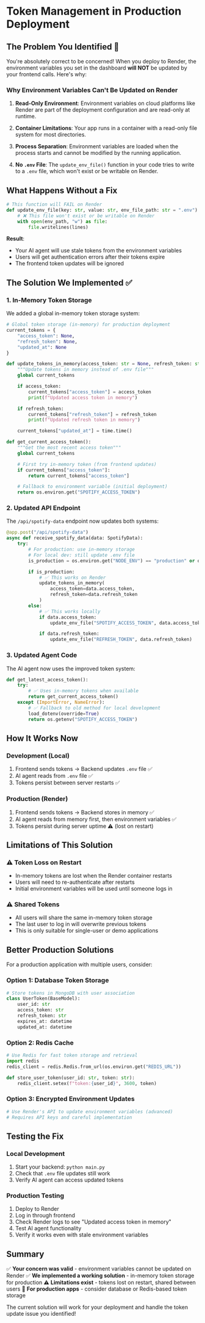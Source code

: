 # Token Management in Production Deployment

## The Problem You Identified 🚨

You're absolutely correct to be concerned! When you deploy to Render, the environment variables you set in the dashboard **will NOT** be updated by your frontend calls. Here's why:

### Why Environment Variables Can't Be Updated on Render

1. **Read-Only Environment**: Environment variables on cloud platforms like Render are part of the deployment configuration and are read-only at runtime.

2. **Container Limitations**: Your app runs in a container with a read-only file system for most directories.

3. **Process Separation**: Environment variables are loaded when the process starts and cannot be modified by the running application.

4. **No `.env` File**: The `update_env_file()` function in your code tries to write to a `.env` file, which won't exist or be writable on Render.

## What Happens Without a Fix

```python
# This function will FAIL on Render
def update_env_file(key: str, value: str, env_file_path: str = ".env"):
    # ❌ This file won't exist or be writable on Render
    with open(env_path, "w") as file:
        file.writelines(lines)
```

**Result**:

- Your AI agent will use stale tokens from the environment variables
- Users will get authentication errors after their tokens expire
- The frontend token updates will be ignored

## The Solution We Implemented ✅

### 1. In-Memory Token Storage

We added a global in-memory token storage system:

```python
# Global token storage (in-memory) for production deployment
current_tokens = {
    "access_token": None,
    "refresh_token": None,
    "updated_at": None
}

def update_tokens_in_memory(access_token: str = None, refresh_token: str = None):
    """Update tokens in memory instead of .env file"""
    global current_tokens

    if access_token:
        current_tokens["access_token"] = access_token
        print(f"Updated access token in memory")

    if refresh_token:
        current_tokens["refresh_token"] = refresh_token
        print(f"Updated refresh token in memory")

    current_tokens["updated_at"] = time.time()

def get_current_access_token():
    """Get the most recent access token"""
    global current_tokens

    # First try in-memory token (from frontend updates)
    if current_tokens["access_token"]:
        return current_tokens["access_token"]

    # Fallback to environment variable (initial deployment)
    return os.environ.get("SPOTIFY_ACCESS_TOKEN")
```

### 2. Updated API Endpoint

The `/api/spotify-data` endpoint now updates both systems:

```python
@app.post("/api/spotify-data")
async def receive_spotify_data(data: SpotifyData):
    try:
        # For production: use in-memory storage
        # For local dev: still update .env file
        is_production = os.environ.get("NODE_ENV") == "production" or os.environ.get("RENDER") == "true"

        if is_production:
            # ✅ This works on Render
            update_tokens_in_memory(
                access_token=data.access_token,
                refresh_token=data.refresh_token
            )
        else:
            # ✅ This works locally
            if data.access_token:
                update_env_file("SPOTIFY_ACCESS_TOKEN", data.access_token)

            if data.refresh_token:
                update_env_file("REFRESH_TOKEN", data.refresh_token)
```

### 3. Updated Agent Code

The AI agent now uses the improved token system:

```python
def get_latest_access_token():
    try:
        # ✅ Uses in-memory tokens when available
        return get_current_access_token()
    except (ImportError, NameError):
        # ✅ Fallback to old method for local development
        load_dotenv(override=True)
        return os.getenv("SPOTIFY_ACCESS_TOKEN")
```

## How It Works Now

### Development (Local)

1. Frontend sends tokens → Backend updates `.env` file ✅
2. AI agent reads from `.env` file ✅
3. Tokens persist between server restarts ✅

### Production (Render)

1. Frontend sends tokens → Backend stores in memory ✅
2. AI agent reads from memory first, then environment variables ✅
3. Tokens persist during server uptime ⚠️ (lost on restart)

## Limitations of This Solution

### ⚠️ Token Loss on Restart

- In-memory tokens are lost when the Render container restarts
- Users will need to re-authenticate after restarts
- Initial environment variables will be used until someone logs in

### ⚠️ Shared Tokens

- All users will share the same in-memory token storage
- The last user to log in will overwrite previous tokens
- This is only suitable for single-user or demo applications

## Better Production Solutions

For a production application with multiple users, consider:

### Option 1: Database Token Storage

```python
# Store tokens in MongoDB with user association
class UserToken(BaseModel):
    user_id: str
    access_token: str
    refresh_token: str
    expires_at: datetime
    updated_at: datetime
```

### Option 2: Redis Cache

```python
# Use Redis for fast token storage and retrieval
import redis
redis_client = redis.Redis.from_url(os.environ.get("REDIS_URL"))

def store_user_token(user_id: str, token: str):
    redis_client.setex(f"token:{user_id}", 3600, token)
```

### Option 3: Encrypted Environment Updates

```python
# Use Render's API to update environment variables (advanced)
# Requires API keys and careful implementation
```

## Testing the Fix

### Local Development

1. Start your backend: `python main.py`
2. Check that `.env` file updates still work
3. Verify AI agent can access updated tokens

### Production Testing

1. Deploy to Render
2. Log in through frontend
3. Check Render logs to see "Updated access token in memory"
4. Test AI agent functionality
5. Verify it works even with stale environment variables

## Summary

✅ **Your concern was valid** - environment variables cannot be updated on Render
✅ **We implemented a working solution** - in-memory token storage for production
⚠️ **Limitations exist** - tokens lost on restart, shared between users
🚀 **For production apps** - consider database or Redis-based token storage

The current solution will work for your deployment and handle the token update issue you identified!
